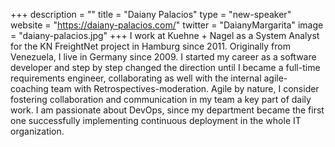 +++
description = ""
title = "Daiany Palacios"
type = "new-speaker"
website = "https://daiany-palacios.com/"
twitter = "DaianyMargarita"
image = "daiany-palacios.jpg"
+++
I work at Kuehne + Nagel as a System Analyst for the KN FreightNet project in Hamburg since 2011. Originally from Venezuela, I live in Germany since 2009. I started my career as a software developer and step by step changed the direction until I became a full-time requirements engineer, collaborating as well with the internal agile-coaching team with Retrospectives-moderation. Agile by nature, I consider fostering collaboration and communication in my team a key part of daily work. I am passionate about DevOps, since my department became the first one successfully implementing continuous deployment in the whole IT organization.